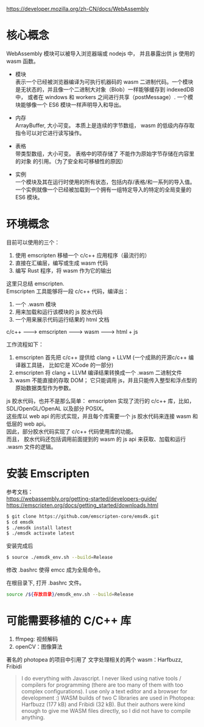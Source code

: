 https://developer.mozilla.org/zh-CN/docs/WebAssembly

# 核心概念
WebAssembly 模块可以被导入浏览器端或 nodejs 中， 并且暴露出供 js 使用的 wasm 函数。 

* 模块    
表示一个已经被浏览器编译为可执行机器码的 wasm 二进制代码。一个模块是无状态的，并且像一个二进制大对象（Blob）一样能够缓存到 indexedDB 中， 或者在 windows 和 workers 之间进行共享（postMessage）. 一个模块能够像一个 ES6 模块一样声明导入和导出。

* 内存    
ArrayBuffer, 大小可变。 本质上是连续的字节数组， wasm 的低级内存存取指令可以对它进行读写操作。  

* 表格   
带类型数组，大小可变。 表格中的项存储了 不能作为原始字节存储在内容里的对象 的引用。（为了安全和可移植性的原因） 

* 实例   
一个模块及其在运行时使用的所有状态，包括内存/表格/和一系列的导入值。 
一个实例就像一个已经被加载到一个拥有一组特定导入的特定的全局变量的 ES6 模块。   


# 环境概念
目前可以使用的三个：
1. 使用 emscripten 移植一个 c/c++ 应用程序（最流行的）    
2. 直接在汇编层，编写或生成 wasm 代码     
3. 编写 Rust 程序，将 wasm 作为它的输出     

这里只总结 emscripten.  
Emscripten 工具能够将一段 c/c++ 代码，编译出：
1. 一个 .wasm 模块  
2. 用来加载和运行该模块的 js 胶水代码   
3. 一个用来展示代码运行结果的 html 文档   

c/c++  --->  emscripten  --->  wasm   --->  html + js   

工作流程如下：
1. emscripten 首先把 c/c++ 提供给 clang + LLVM (一个成熟的开源c/c++ 编译器工具链， 比如它是 XCode 的一部分)   
2. emscripten 将 clang + LLVM 编译结果转换成一个 .wasm 二进制文件     
3. wasm 不能直接的存取 DOM； 它只能调用 js，并且只能传入整型和浮点型的原始数据类型作为参数。  

js 胶水代码，也并不是那么简单： emscripten 实现了流行的 c/c++ 库，比如，SDL/OpenGL/OpenAL 以及部分 POSIX。  
这些库以 web api 的形式实现，并且每个库需要一个 js 胶水代码来连接 wasm 和 低层的 web api。  
因此，部分胶水代码实现了 c/c++ 代码使用库的功能。   
而且， 胶水代码还包括调用前面提到的 wasm 的 js api 来获取、加载和运行 .wasm 文件的逻辑。    


# 安装 Emscripten 
参考文档：  
https://webassembly.org/getting-started/developers-guide/
https://emscripten.org/docs/getting_started/downloads.html

```bash
$ git clone https://github.com/emscripten-core/emsdk.git
$ cd emsdk
$ ./emsdk install latest
$ ./emsdk activate latest
```

安装完成后
```bash
$ source ./emsdk_env.sh --build=Release
```
修改 .bashrc 使得 emcc 成为全局命令。  

在根目录下, 打开 .bashrc 文件。
```bash
source /${存放目录}/emsdk_env.sh --build=Release
```

# 可能需要移植的 C/C++ 库
1. ffmpeg: 视频解码   
2. openCV：图像算法   

著名的 photopea 的项目中引用了 文字处理相关的两个 wasm：Harfbuzz, Fribidi     
> I do everything with Javascript. I never liked using native tools / compilers for programming (there are too many of them with too complex configurations). I use only a text editor and a browser for development :)
WASM builds of two C libraries are used in Photopea: Harfbuzz (177 kB) and Fribidi (32 kB). But their authors were kind enough to give me WASM files directly, so I did not have to compile anything.


